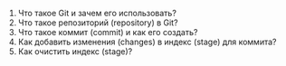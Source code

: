 1. Что такое Git и зачем его использовать?
2. Что такое репозиторий (repository) в Git?
3. Что такое коммит (commit) и как его создать?
4. Как добавить изменения (changes) в индекс (stage) для коммита?
5. Как очистить индекс (stage)?